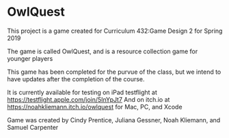 # OwlQuest

This project is a game created for Curriculum 432:Game Design 2 for Spring 2019

The game is called OwlQuest, and is a resource collection game for younger players

This game has been completed for the purvue of the class, but we intend to have updates after the completion of the course. 

It is currently available for testing on iPad testflight at https://testflight.apple.com/join/5InYpJt7 
And on itch.io at https://noahkliemann.itch.io/owlquest for Mac, PC, and Xcode

Game was created by  Cindy Prentice, Juliana Gessner, Noah Kliemann, and Samuel Carpenter